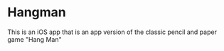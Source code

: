 # Hangman
This is an iOS app that is an app version of the classic pencil and paper game "Hang Man" 

